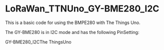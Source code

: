 # LoRaWan_TTNUno_GY-BME280_I2C
This is a basic code for using the BMPE280 with The Things Uno. 

The GY-BME280 is in I2C mode and has the following PinSetting:

GY-BME280_I2CThe ThingsUno
